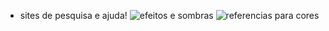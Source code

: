 
- sites de pesquisa e ajuda!
![efeitos e sombras](https://html-css-js.com/css/generator/text-shadow/)
![referencias para cores](https://imagecolorpicker.com/pt-pt)

